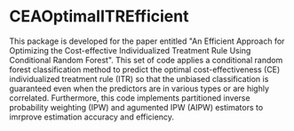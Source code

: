 # CEAOptimalITREfficient
This package is developed for the paper entitled "An Efficient Approach for Optimizing the Cost-effective Individualized Treatment Rule Using Conditional Random Forest". This set of code applies a conditional random forest classification method to predict the optimal cost-effectiveness (CE) individualized treatment rule (ITR) so that the unbiased classification is guaranteed even when the predictors are in various types or are highly correlated. Furthermore, this code implements partitioned inverse probability weighting (IPW) and agumented IPW (AIPW) estimators to imrprove estimation accuracy and efficiency. 
